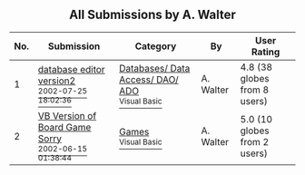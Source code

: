 ﻿<div align="center">

## All Submissions by A\. Walter

</div>

No.  | Submission | Category | By   | User Rating
---- | ---------- | -------- | ---- | -----------
1 | [database editor version2<br /><sup>2002-07-25 18:02:36</sup>](https://github.com/Planet-Source-Code/a-walter-database-editor-version2__1-37280) | [Databases/ Data Access/ DAO/ ADO<br /><sup>Visual Basic</sup>](../ByCategory/databases-data-access-dao-ado__1-6.md) | A\. Walter | 4.8 (38 globes from 8 users)
2 | [VB Version of Board Game Sorry<br /><sup>2002-06-15 01:38:44</sup>](https://github.com/Planet-Source-Code/a-walter-vb-version-of-board-game-sorry__1-35873) | [Games<br /><sup>Visual Basic</sup>](../ByCategory/games__1-38.md) | A\. Walter | 5.0 (10 globes from 2 users)
